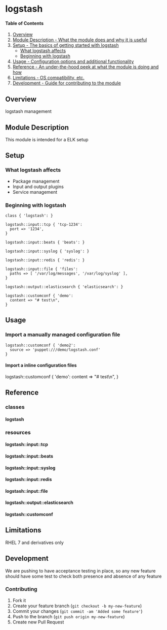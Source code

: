 # logstash

#### Table of Contents

1. [Overview](#overview)
2. [Module Description - What the module does and why it is useful](#module-description)
3. [Setup - The basics of getting started with logstash](#setup)
    * [What logstash affects](#what-logstash-affects)
    * [Beginning with logstash](#beginning-with-logstash)
4. [Usage - Configuration options and additional functionality](#usage)
5. [Reference - An under-the-hood peek at what the module is doing and how](#reference)
5. [Limitations - OS compatibility, etc.](#limitations)
6. [Development - Guide for contributing to the module](#development)

## Overview

logstash management

## Module Description

This module is intended for a ELK setup

## Setup

### What logstash affects

* Package management
* Input and output plugins
* Service management

### Beginning with logstash

```puppet
class { 'logstash': }

logstash::input::tcp { 'tcp-1234':
  port => '1234',
}

logstash::input::beats { 'beats': }

logstash::input::syslog { 'syslog': }

logstash::input::redis { 'redis': }

logstash::input::file { 'files':
  paths => [ '/var/log/messages', '/var/log/syslog' ],
}

logstash::output::elasticsearch { 'elasticsearch': }

logstash::customconf { 'demo':
  content => "# test\n",
}
```

## Usage

### Import a manually managed configuration file

```puppet
logstash::customconf { 'demo2':
  source => 'puppet:///demo/logstash.conf'
}
```

#### Import a inline configuration files

logstash::customconf { 'demo':
  content => "# test\n",
}

## Reference

### classes

#### logstash

### resources

#### logstash::input::tcp

#### logstash::input::beats

#### logstash::input::syslog

#### logstash::input::redis

#### logstash::input::file

#### logstash::output::elasticsearch

#### logstash::customconf


## Limitations

RHEL 7 and derivatives only

## Development

We are pushing to have acceptance testing in place, so any new feature should
have some test to check both presence and absence of any feature

### Contributing

1. Fork it
2. Create your feature branch (`git checkout -b my-new-feature`)
3. Commit your changes (`git commit -am 'Added some feature'`)
4. Push to the branch (`git push origin my-new-feature`)
5. Create new Pull Request
